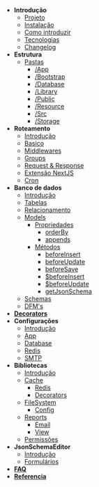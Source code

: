 * **Introdução**
    * [Projeto](/?id=projeto)
    * [Instalação](/?id=instalação)
    * [Como introduzir](/?id=como-introduzir-alguem-ao-projeto)
    * [Tecnologias](/?id=tecnologias)
    * [Changelog](/?id=changelog)
* **Estrutura**
  * [Pastas](/estrutura/pastas/?id=pastas)
    * [/App](/estrutura/pastas/?id=app)
    * [/Bootstrap](/estrutura/pastas/?id=bootstrap)
    * [/Database](/estrutura/pastas/?id=database)
    * [/Library](/estrutura/pastas/?id=library)
    * [/Public](/estrutura/pastas/?id=public)
    * [/Resource](/estrutura/pastas/?id=resource)
    * [/Src](/estrutura/pastas/?id=src)
    * [/Storage](/estrutura/pastas/?id=bootsstoragetrap)
* **Roteamento**
  * [Introdução](/roteamento/?id=roteamento)
  * [Basico](/roteamento/?id=basico)
  * [Middlewares](/roteamento/?id=middlewares)
  * [Groups](/roteamento/?id=groups)
  * [Request & Response](/roteamento/?id=request-amp-response)
  * [Extensão NextJS](/roteamento/?id=extensão-nextjs)
  * [Cron](/roteamento/?id=cron)
* **Banco de dados**
  * [Introdução](/banco-de-dados/?id=banco-de-dados)
  * [Tabelas](/banco-de-dados/?id=tabelas)
  * [Relacionamento](/banco-de-dados/?id=relacionamentos)
  * [Models](/banco-de-dados/?id=models)
    * [Propriedades](/banco-de-dados/models/propriedades/)
      * [orderBy](/banco-de-dados/models/propriedades/orderBy)
      * [appends](/banco-de-dados/models/propriedades/appends)
    * [Métodos](/banco-de-dados/?id=métodos)
      * [beforeInsert](/banco-de-dados/?id=p-before-insert-static)
      * [beforeUpdate](/banco-de-dados/?id=beforeupdate-static)
      * [beforeSave](/banco-de-dados/?id=beforesave-static)
      * [$beforeInsert](/banco-de-dados/?id=p-before-insert)
      * [$beforeUpdate](/banco-de-dados/?id=p-before-update)
      * [getJsonSchema](/banco-de-dados/?id=getjsonschema-static)
  * [Schemas](/banco-de-dados/?id=schemas)
  * [DFM's](/banco-de-dados/?id=dfm39s)
* [**Decorators**](/decorators/)
* **Configurações**
  * [Introdução](/configurações/?id=configurações)
  * [App](/configurações/?id=app)
  * [Database](/configurações/?id=database)
  * [Redis](/configurações/?id=redis)
  * [SMTP](/configurações/?id=smtp)
* **Bibliotecas**
  * [Introdução](/bibliotecas/?id=bibliotecas)
  * [Cache](/bibliotecas/cache/?id=cache)
    * [Redis](/bibliotecas/cache/?id=redis)
    * [Decorators](/bibliotecas/cache/?id=decorators)
  * [FileSystem](/bibliotecas/file-system/?id=filesystem)
    * [Config](/bibliotecas/file-system/?id=config)
  * [Reports](/bibliotecas/reports/?id=reports)
    * [Email](/bibliotecas/reports/?id=email)
    * [View](/bibliotecas/reports/?id=view)
  * [Permissões](/bibliotecas/?id=permissões)
* **JsonSchemaEditor**
  * [Introdução](/json-schema-editor/?id=jsonschemaeditor)
  * [Formulários](/json-schema-editor/?id=formulários)
* [**FAQ**](/faq/)
* <a href="/reference/index.html" title="Referencia"><strong>Referencia</strong></a>